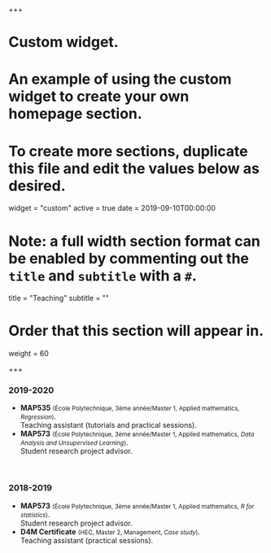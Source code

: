 +++
# Custom widget.
# An example of using the custom widget to create your own homepage section.
# To create more sections, duplicate this file and edit the values below as desired.
widget = "custom"
active = true
date = 2019-09-10T00:00:00

# Note: a full width section format can be enabled by commenting out the `title` and `subtitle` with a `#`.
title = "Teaching"
subtitle = ""

# Order that this section will appear in.
weight = 60

+++


<p><h3>2019-2020</h3></p>
<ul class="list-group" id="teaching-list-1">
<li class="list-group-item"> <b>MAP535</b> <small>(École Polytechnique, 3ème année/Master 1, Applied mathematics, <i>Regression</i>)</small>.<br>Teaching assistant (tutorials and practical sessions).</li>
<li class="list-group-item"> <b>MAP573</b> <small>(École Polytechnique, 3ème année/Master 1, Applied mathematics, <i>Data Analysis and Unsupervised Learning</i>)</small>.<br>Student research project advisor.</li>
</ul>
</br>
<p><h3>2018-2019</h3></p>
<ul class="list-group" id="teaching-list-1">
<li class="list-group-item"> <b>MAP573</b> <small>(École Polytechnique, 3ème année/Master 1, Applied mathematics, <i>R for statistics</i>)</small>.<br>Student research project advisor.</li>
<li class="list-group-item"> <b>D4M Certificate</b> <small>(HEC, Master 2, Management, <i>Case study</i>)</small>.<br>Teaching assistant (practical sessions).</li>
</ul>
